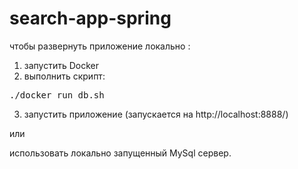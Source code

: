 # search-app-spring

чтобы развернуть приложение локально :

1. запустить Docker
2. выполнить скрипт:
<pre>
./docker_run_db.sh
</pre>
3. запустить приложение (запускается на http://localhost:8888/)

или

использовать локально запущенный MySql сервер.